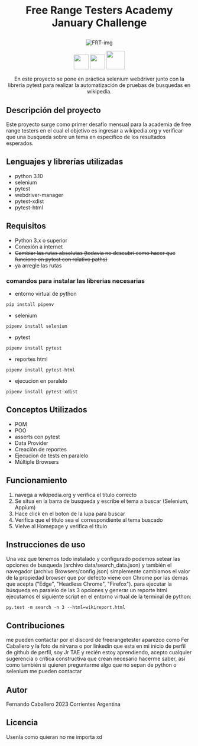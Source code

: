 
<h1>
<p align="center">
  Free Range Testers Academy January Challenge
</p>
</h1>
<p align="center">
  <img src="https://img-c.udemycdn.com/user/200_H/69063786_13e8_4.jpg" alt="FRT-img">
</p>
<div align="center">
      <img src="https://cdn4.iconfinder.com/data/icons/logos-and-brands/512/267_Python_logo-512.png" style="width: 40px;">
      <img src="https://upload.wikimedia.org/wikipedia/commons/d/d5/Selenium_Logo.png" style="width: 40px;">
      <img src="https://upload.wikimedia.org/wikipedia/commons/thumb/b/ba/Pytest_logo.svg/2048px-Pytest_logo.svg.png" style="width: 50px;">
</div>
<p align="center">
  En este proyecto se pone en práctica selenium webdriver junto con la libreria pytest para realizar la automatización de pruebas de busquedas en wikipedia.
</p>

## Descripción del proyecto

Este proyecto surge como primer desafío mensual para la academia de free range testers en el cual el objetivo es ingresar a wikipedia.org y verificar que una busqueda sobre un tema en especifico de los resultados esperados.

## Lenguajes y librerías utilizadas
- python 3.10
- selenium
- pytest
- webdriver-manager
- pytest-xdist
- pytest-html

## Requisitos

- Python 3.x o superior
- Conexión a internet
- ~~Cambiar las rutas absolutas (todavia no descubrí como hacer que funcione en pytest con relative paths)~~
- ya arregle las rutas
### comandos para instalar las librerias necesarias

- entorno virtual de python
```
pip install pipenv
```
- selenium
```
pipenv install selenium
```
- pytest
```
pipenv install pytest
```
- reportes html
```
pipenv install pytest-html
```
- ejecucion en paralelo
```
pipenv install pytest-xdist
```

## Conceptos Utilizados
- POM
- POO
- asserts con pytest
- Data Provider
- Creación de reportes
- Ejecucion de tests en paralelo
- Múltiple Browsers

## Funcionamiento

1) navega a wikipedia.org y verifica el título correcto
2) Se situa en la barra de busqueda y escribe el tema a buscar (Selenium, Appium)
3) Hace click en el boton de la lupa para buscar 
4) Verifica que el título sea el correspondiente al tema buscado
5) Vielve al Homepage y verifica el título

## Instrucciones de uso

Una vez que tenemos todo instalado y configurado podemos setear las opciones de busqueda (archivo data/search_data.json) y también el navegador (archivo Browsers/config.json) 
simplemente cambiamos el valor de la propiedad browser que por defecto viene con Chrome por las demas que acepta ("Edge", "Headless Chrome", "Firefox").
para ejecutar la búsqueda en paralelo de las 3 opciones y generar un reporte html ejecutamos el siguiente script en el entorno virtual de la terminal de python:

```
py.test -m search -n 3 --html=wikireport.html
```
## Contribuciones

me pueden contactar por el discord de freerangetester aparezco como Fer Caballero y la foto de nirvana o por linkedin que esta en mi inicio de perfil de github  de perfil, soy Jr TAE y recién estoy aprendiendo, 
acepto cualquier sugerencia o crítica constructiva que crean necesario hacerme saber, así como también si quieren preguntarme algo que no sepan de python o selenium 
me pueden contactar  

## Autor

Fernando Caballero 2023 Corrientes Argentina

## Licencia

Usenla como quieran no me importa xd
